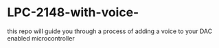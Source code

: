 # LPC-2148-with-voice-
this repo will guide you through a process of adding a voice to your DAC enabled microcontroller
